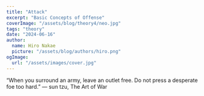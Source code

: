 ```yaml
---
title: "Attack"
excerpt: "Basic Concepts of Offense"
coverImage: "/assets/blog/theory4/neo.jpg"
tags: "theory"
date: "2024-06-16"
author:
  name: Hiro Nakae
  picture: "/assets/blog/authors/hiro.png"
ogImage:
  url: "/assets/images/cover.jpg"
---
```


“When you surround an army, leave an outlet free. Do not press a desperate foe too hard.”
― sun tzu, The Art of War
